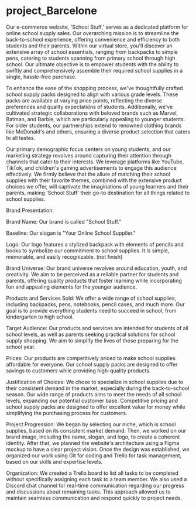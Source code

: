 # project_Barcelone
Our e-commerce website, 'School Stuff,' serves as a dedicated platform for online school supply sales. Our overarching mission is to streamline the back-to-school experience, offering convenience and efficiency to both students and their parents. Within our virtual store, you'll discover an extensive array of school essentials, ranging from backpacks to simple pens, catering to students spanning from primary school through high school. Our ultimate objective is to empower students with the ability to swiftly and comprehensively assemble their required school supplies in a single, hassle-free purchase.

To enhance the ease of the shopping process, we've thoughtfully crafted school supply packs designed to align with various grade levels. These packs are available at varying price points, reflecting the diverse preferences and quality expectations of students. Additionally, we've cultivated strategic collaborations with beloved brands such as Marvel, Batman, and Barbie, which are particularly appealing to younger students. For older students, our partnerships extend to renowned clothing brands like McDonald's and others, ensuring a diverse product selection that caters to all tastes.

Our primary demographic focus centers on young students, and our marketing strategy revolves around capturing their attention through channels that cater to their interests. We leverage platforms like YouTube, TikTok, and children's gaming advertisements to engage this audience effectively. We firmly believe that the allure of matching their school supplies with their favorite themes, combined with the extensive product choices we offer, will captivate the imaginations of young learners and their parents, making 'School Stuff' their go-to destination for all things related to school supplies.

Brand Presentation:

Brand Name: Our brand is called "School Stuff."

Baseline: Our slogan is "Your Online School Supplier."

Logo: Our logo features a stylized backpack with elements of pencils and books to symbolize our commitment to school supplies. It is simple, memorable, and easily recognizable. (not finish)

Brand Universe: Our brand universe revolves around education, youth, and creativity. We aim to be perceived as a reliable partner for students and parents, offering quality products that foster learning while incorporating fun and appealing elements for the younger audience.

Products and Services Sold: We offer a wide range of school supplies, including backpacks, pens, notebooks, pencil cases, and much more. Our goal is to provide everything students need to succeed in school, from kindergarten to high school.

Target Audience: Our products and services are intended for students of all school levels, as well as parents seeking practical solutions for school supply shopping. We aim to simplify the lives of those preparing for the school year.

Prices: Our products are competitively priced to make school supplies affordable for everyone. Our school supply packs are designed to offer savings to customers while providing high-quality products.

Justification of Choices: We chose to specialize in school supplies due to their consistent demand in the market, especially during the back-to-school season. Our wide range of products aims to meet the needs of all school levels, expanding our potential customer base. Competitive pricing and school supply packs are designed to offer excellent value for money while simplifying the purchasing process for customers.

Project Progression: We began by selecting our niche, which is school supplies, based on its consistent market demand. Then, we worked on our brand image, including the name, slogan, and logo, to create a coherent identity. After that, we planned the website's architecture using a Figma mockup to have a clear project vision. Once the design was established, we organized our work using Git for coding and Trello for task management, based on our skills and expertise levels.

Organization: We created a Trello board to list all tasks to be completed without specifically assigning each task to a team member. We also used a Discord chat channel for real-time communication regarding our progress and discussions about remaining tasks. This approach allowed us to maintain seamless communication and respond quickly to project needs.
